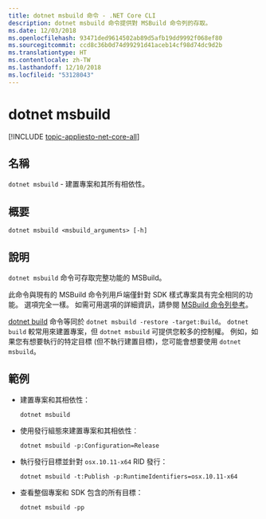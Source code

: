 ```yaml
---
title: dotnet msbuild 命令 - .NET Core CLI
description: dotnet msbuild 命令提供對 MSBuild 命令列的存取。
ms.date: 12/03/2018
ms.openlocfilehash: 93471ded9614502ab89d5afb19dd9992f068ef80
ms.sourcegitcommit: ccd8c36b0d74d99291d41aceb14cf98d74dc9d2b
ms.translationtype: HT
ms.contentlocale: zh-TW
ms.lasthandoff: 12/10/2018
ms.locfileid: "53128043"
---
```

# <a name="dotnet-msbuild"></a>dotnet msbuild

[!INCLUDE [topic-appliesto-net-core-all](../../../includes/topic-appliesto-net-core-all.md)]

## <a name="name"></a>名稱

`dotnet msbuild` - 建置專案和其所有相依性。

## <a name="synopsis"></a>概要

`dotnet msbuild <msbuild_arguments> [-h]`

## <a name="description"></a>說明

`dotnet msbuild` 命令可存取完整功能的 MSBuild。

此命令與現有的 MSBuild 命令列用戶端僅針對 SDK 樣式專案具有完全相同的功能。 選項完全一樣。 如需可用選項的詳細資訊，請參閱 [MSBuild 命令列參考](/visualstudio/msbuild/msbuild-command-line-reference)。

[dotnet build](dotnet-build.md) 命令等同於 `dotnet msbuild -restore -target:Build`。 `dotnet build` 較常用來建置專案，但 `dotnet msbuild` 可提供您較多的控制權。 例如，如果您有想要執行的特定目標 (但不執行建置目標)，您可能會想要使用 `dotnet msbuild`。

## <a name="examples"></a>範例

* 建置專案和其相依性：

  ```console
  dotnet msbuild
  ```

* 使用發行組態來建置專案和其相依性︰

  ```console
  dotnet msbuild -p:Configuration=Release
  ```

* 執行發行目標並針對 `osx.10.11-x64` RID 發行：

  ```console
  dotnet msbuild -t:Publish -p:RuntimeIdentifiers=osx.10.11-x64
  ```

* 查看整個專案和 SDK 包含的所有目標：

  ```console
  dotnet msbuild -pp
  ```